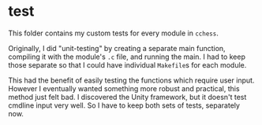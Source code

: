 # test

This folder contains my custom tests for every module in `cchess`.

Originally, I did "unit-testing" by creating a separate main function,
compiling it with the module's `.c` file, and running the main. I had
to keep those separate so that I could have individual `Makefile`s for
each module.

This had the benefit of easily testing the functions which require
user input. However I eventually wanted something more robust and
practical, this method just felt bad. I discovered the Unity
framework, but it doesn't test cmdline input very well. So I have
to keep both sets of tests, separately now.

